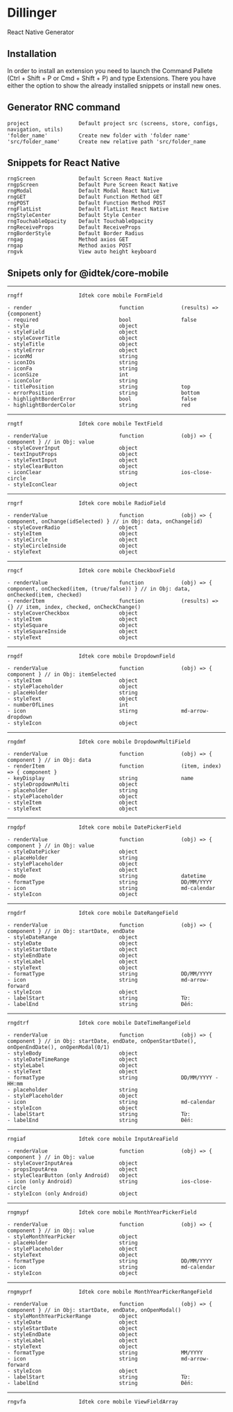 # Dillinger
React Native Generator 

## Installation
In order to install an extension you need to launch the Command Pallete (Ctrl + Shift + P or Cmd + Shift + P) and type Extensions. There you have either the option to show the already installed snippets or install new ones.

## Generator RNC command

    project                Default project src (screens, store, configs, navigation, utils)
    'folder_name'          Create new folder with 'folder name'
    'src/folder_name'      Create new relative path 'src/folder_name

## Snippets for React Native
    rngScreen              Default Screen React Native
    rngpScreen             Default Pure Screen React Native
    rngModal               Default Modal React Native
    rngGET                 Default Function Method GET
    rngPOST                Default Function Method POST
    rngFlatList            Default FlatList React Native
    rngStyleCenter         Default Style Center
    rngTouchableOpacity    Default TouchableOpacity
    rngReceiveProps        Default ReceiveProps
    rngBorderStyle         Default Border Radius
    rngag                  Method axios GET
    rngap                  Method axios POST
    rngvk                  View auto height keyboard

## Snipets only for @idtek/core-mobile
--------------------------------------------------------------------------------------------------------
    rngff                  Idtek core mobile FormField

    - render 							function			(results) => {component}
    - required							bool 				false
    - style 							object 							
    - styleField 						object
    - styleCoverTitle 					object
    - styleTitle 						object
    - styleError 						object
    - iconMd 							string
    - iconIOs 							string
    - iconFa 							string
    - iconSize 							int
    - iconColor 						string
    - titlePosition 					string 				top
    - errorPosition 					string 				bottom
    - highlightBorderError 				bool 				false
    - highlightBorderColor 				string 				red	

--------------------------------------------------------------------------------------------------------
    rngtf                  Idtek core mobile TextField

    - renderValue 						function 			(obj) => { component } // in Obj: value
    - styleCoverInput 					object
    - textInputProps 					object 
    - styleTextInput					object
    - styleClearButton					object
    - iconClear 						string 				ios-close-circle
    - styleIconClear 					object

--------------------------------------------------------------------------------------------------------
    rngrf                  Idtek core mobile RadioField

    - renderValue 						function 			(obj) => { component, onChange(idSelected) } // in Obj: data, onChange(id)
    - styleCoverRadio 					object
    - styleItem 						object
    - styleCircle 						object
    - styleCircleInside 				object
    - styleText 						object

--------------------------------------------------------------------------------------------------------
    rngcf                  Idtek core mobile CheckboxField

    - renderValue 						function 			(obj) => { component, onChecked(item, (true/false)) } // in Obj: data, onChecked(item, checked)
    - renderItem 						function 			(results) => {} // item, index, checked, onCheckChange()
    - styleCoverCheckbox 				object
    - styleItem 						object
    - styleSquare 						object
    - styleSquareInside 				object
    - styleText 						object

--------------------------------------------------------------------------------------------------------
    rngdf                  Idtek core mobile DropdownField

    - renderValue 						function 			(obj) => { component } // in Obj: itemSelected
    - styleItem 						object
    - stylePlaceholder 					object
    - placeHolder 						string
    - styleText 						object
    - numberOfLines 					int
    - icon 		 						stirng 				md-arrow-dropdown
    - styleIcon 						object

--------------------------------------------------------------------------------------------------------
    rngdmf                 Idtek core mobile DropdownMultiField

    - renderValue 						function 			(obj) => { component } // in Obj: data
    - renderItem  						function			(item, index) => { component }
    - keyDisplay 						string 				name
    - styleDropdownMulti 				object
    - placeholder 						string
    - stylePlaceholder 					object
    - styleItem 						object
    - styleText 						object

--------------------------------------------------------------------------------------------------------
    rngdpf                 Idtek core mobile DatePickerField

    - renderValue 						function			(obj) => { component } // in Obj: value
    - styleDatePicker 					object
    - placeHolder 						string
    - stylePlaceholder 					object
    - styleText 						object
    - mode 								string 				datetime
    - formatType 						string 				DD/MM/YYYY
    - icon 								string 				md-calendar
    - styleIcon 						object

--------------------------------------------------------------------------------------------------------
    rngdrf                 Idtek core mobile DateRangeField

    - renderValue 						function			(obj) => { component } // in Obj: startDate, endDate
    - styleDateRange 					object
    - styleDate 						object
    - styleStartDate 					object
    - styleEndDate 						object
    - styleLabel						object
    - styleText 						object
    - formatType 						string 				DD/MM/YYYY
    - icon 								string 				md-arrow-forward
    - styleIcon 						object
    - labelStart 						string 				Từ:
    - labelEnd 							string 				Đến:

--------------------------------------------------------------------------------------------------------
    rngdtrf                Idtek core mobile DateTimeRangeField

    - renderValue 						function			(obj) => { component } // in Obj: startDate, endDate, onOpenStartDate(), onOpenEndDate(), onOpenModal(0/1)
    - styleBody							object
    - styleDateTimeRange 				object
    - styleLabel 						object
    - styleText 						object
    - formatType 						string 				DD/MM/YYYY - HH:mm
    - placeholder 						string
    - stylePlaceholder 					object
    - icon 								string 				md-calendar
    - styleIcon 						object 
    - labelStart 						string 				Từ:
    - labelEnd 							string 				Đến:

--------------------------------------------------------------------------------------------------------
    rngiaf                 Idtek core mobile InputAreaField

    - renderValue  						function 			(obj) => { component } // in Obj: value
    - styleCoverInputArea				object
    - propsInputArea 					object
    - styleClearButton (only Android)	object
    - icon (only Android) 				string 				ios-close-circle
    - styleIcon (only Android) 			object

--------------------------------------------------------------------------------------------------------
    rngmypf                Idtek core mobile MonthYearPickerField

    - renderValue 						function 			(obj) => { component } // in Obj: value
    - styleMonthYearPicker 				object
    - placeHolder 						string
    - stylePlaceholder 					object
    - styleText 						object
    - formatType 						string 				DD/MM/YYYY
    - icon 								string 				md-calendar
    - styleIcon 						object

--------------------------------------------------------------------------------------------------------
    rngmyprf               Idtek core mobile MonthYearPickerRangeField

    - renderValue 						function 			(obj) => { component } // in Obj: startDate, endDate, onOpenModal()
    - styleMonthYearPickerRange 		object
    - styleDate 						object
    - styleStartDate 					object
    - styleEndDate 						object
    - styleLabel 						object
    - styleText 						object
    - formatType 						string 				MM/YYYY
    - icon 								string 				md-arrow-forward
    - styleIcon 						object
    - labelStart 						string 				Từ:
    - labelEnd 							string 				Đến:

--------------------------------------------------------------------------------------------------------
    rngvfa                 Idtek core mobile ViewFieldArray